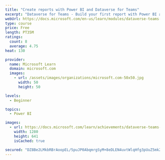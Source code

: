 ```yaml
---
title: "Create reports with Power BI and Dataverse for Teams"
excerpt: "Dataverse for Teams - Build your first report with Power BI and Dataverse for Teams."
webUrl: https://docs.microsoft.com/en-us/learn/modules/dataverse-teams-power-bi/
type: course
price: Free
length: PT35M
ratings:
  count: 8
  average: 4.75
heat: 130

provider:
  name: Microsoft Learn
  domain: microsoft.com
  images:
    - url: /assets/images/organizations/microsoft.com-50x50.jpg
      width: 50
      height: 50

levels:
  - Beginner

topics:
  - Power BI

images:
  - url: https://docs.microsoft.com/learn/achievements/dataverse-teams-power-bi-social.png
    width: 1280
    height: 641
    isCached: true

secured: "DZ8Be2LMkbRBrAoopEL/5puJP0AbqmrgSyM+8eDLEN4uvtWlqHfg3pUuZ5mk2A7Rb9YVPGoCERp3K8DvyENv5a0qYGoDswk/sWZYesmcnqM9xzSrXWCIowpCjwoEPzG6aEud6SyiA3b3JPxA170LaLESUyeBRvaguY7iM68xfHncqDDByB+dALWba0iX2lhow1j3kItvrRxvRffxGCrytcvpCFYRozToW3vvGtSsNGQu6rEnDz18DGMGGv4cgfW/81jbLs97iY54M4tW9Jz6iEyohVLbD80TcF8p2WF0BaMKPR8ne6N+4ib0ByRKE0SoyOXPDMDhc5/YT0sxR0xhyoWmlI/NkXW4kl9m2LR/bhWxdDVIXRdFCG8/eCZkxMMakIpg4QpjMSgcxyY17QS/saRxXlmBSg+AHh/GrNi0KTM=;9JZO9g1MW0rTJEduLisVjA=="
---
```


